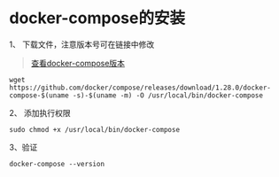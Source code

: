 # docker-compose的安装

1、 下载文件，注意版本号可在链接中修改

> [查看docker-compose版本](https://github.com/docker/compose/releases)

```shell
wget https://github.com/docker/compose/releases/download/1.28.0/docker-compose-$(uname -s)-$(uname -m) -O /usr/local/bin/docker-compose
```

2、 添加执行权限

```shell
sudo chmod +x /usr/local/bin/docker-compose
```

3、验证

```shell
docker-compose --version
```